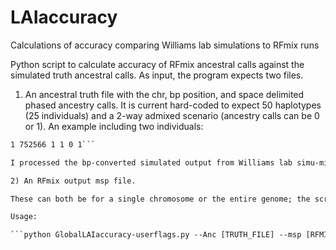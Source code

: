 # LAIaccuracy
Calculations of accuracy comparing Williams lab simulations to RFmix runs

Python script to calculate accuracy of RFmix ancestral calls against the simulated truth ancestral calls. 
As input, the program expects two files. 

1) An ancestral truth file with the chr, bp position, and space delimited phased ancestry calls. 
It is current hard-coded to expect 50 haplotypes (25 individuals) and a 2-way admixed scenario (ancestry calls can be 0 or 1).
An example including two individuals:
```1 570178 1 1 1 1
1 752566 1 1 0 1```

I processed the bp-converted simulated output from Williams lab simu-mix program to generate my truth dataset.

2) An RFmix output msp file. 

These can both be for a single chromosome or the entire genome; the script matches first on chromosome and then will find the window of the RFmix output that the truth bp location fits in to verify call accuracy.

Usage:

```python GlobalLAIaccuracy-userflags.py --Anc [TRUTH_FILE] --msp [RFMIX_MSPFILE]```



